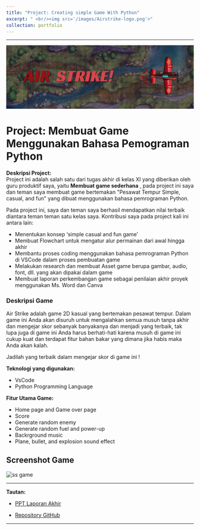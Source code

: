 ```yaml
---
title: "Project: Creating simple Game With Python"
excerpt: " <br/><img src='/images/Airstrike-logo.png'>"
collection: portfolio
---
```

   

---
![Airstrike](/images/Airstrike-3.png)

# Project: **Membuat Game Menggunakan Bahasa Pemograman Python**

**Deskripsi Project:**  
Project ini adalah salah satu dari tugas akhir di kelas XI yang diberikan oleh guru produktif saya, yaitu **Membuat game sederhana** , pada project ini saya dan teman saya membuat game bertemakan "Pesawat Tempur Simple, casual, and fun" yang dibuat menggunakan bahasa pemrograman Python.

Pada project ini, saya dan teman saya berhasil mendapatkan nilai terbaik diantara teman teman satu kelas saya. Kontribusi saya pada project kali ini antara lain:
- Menentukan konsep ‘simple casual and fun game’
- Membuat Flowchart untuk mengatur alur permainan dari awal hingga akhir
- Membantu proses coding menggunakan bahasa pemrograman Python di VSCode dalam proses pembuatan game
- Melakukan research dan membuat Asset game berupa gambar, audio, font, dll. yang akan dipakai dalam game
- Membuat laporan perkembangan game sebagai penilaian akhir proyek menggunakan Ms. Word dan Canva



### Deskripsi Game

Air Strike adalah game 2D kasual yang bertemakan pesawat tempur. Dalam game ini Anda akan disuruh untuk mengalahkan semua musuh tanpa akhir dan mengejar skor sebanyak banyakanya dan menjadi yang terbaik, tak lupa juga di game ini Anda harus berhati-hati karena musuh di game ini cukup kuat dan terdapat fitur bahan bakar yang dimana jika habis maka Anda akan kalah. 

Jadilah yang terbaik dalam mengejar skor di game ini !

**Teknologi yang digunakan:**  
* VsCode
* Python Programming Language

**Fitur Utama Game:**
* Home page and Game over page
* Score
* Generate random enemy
* Generate random fuel and power-up
* Backrground music
* Plane, bullet, and explosion sound effect

## Screenshot Game
![ss game](/images/ss-Airstrike.png)

---

**Tautan:**

* [PPT Laporan Akhir](https://www.canva.com/design/DAGWEY-K4b8/AehxTHNkPEt4riQX-nJMiA/edit?utm_content=DAGWEY-K4b8&utm_campaign=designshare&utm_medium=link2&utm_source=sharebutton)  

* [Repository GitHub](https://github.com/gantengjanuar/Airstrike)

---

